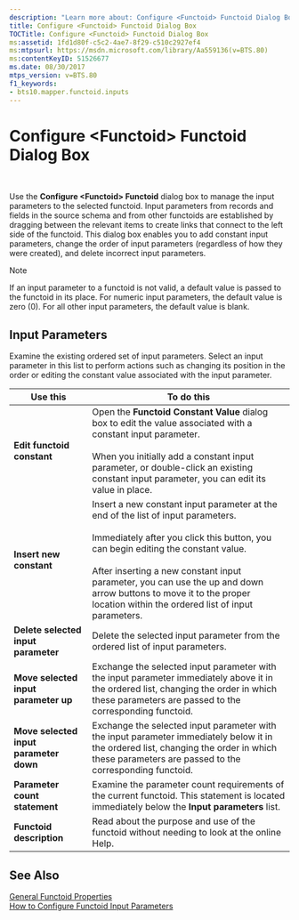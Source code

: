 ```yaml
---
description: "Learn more about: Configure <Functoid> Functoid Dialog Box"
title: Configure <Functoid> Functoid Dialog Box
TOCTitle: Configure <Functoid> Functoid Dialog Box
ms:assetid: 1fd1d80f-c5c2-4ae7-8f29-c510c2927ef4
ms:mtpsurl: https://msdn.microsoft.com/library/Aa559136(v=BTS.80)
ms:contentKeyID: 51526677
ms.date: 08/30/2017
mtps_version: v=BTS.80
f1_keywords:
- bts10.mapper.functoid.inputs
---
```


# Configure \<Functoid\> Functoid Dialog Box

 

Use the **Configure \<Functoid\> Functoid** dialog box to manage the input parameters to the selected functoid. Input parameters from records and fields in the source schema and from other functoids are established by dragging between the relevant items to create links that connect to the left side of the functoid. This dialog box enables you to add constant input parameters, change the order of input parameters (regardless of how they were created), and delete incorrect input parameters.


> [!NOTE]
> <P>If an input parameter to a functoid is not valid, a default value is passed to the functoid in its place. For numeric input parameters, the default value is zero (0). For all other input parameters, the default value is blank.</P>



## Input Parameters

Examine the existing ordered set of input parameters. Select an input parameter in this list to perform actions such as changing its position in the order or editing the constant value associated with the input parameter.

<table>
<thead>
<tr class="header">
<th>Use this</th>
<th>To do this</th>
</tr>
</thead>
<tbody>
<tr class="odd">
<td><strong>Edit functoid constant</strong></td>
<td>Open the <strong>Functoid Constant Value</strong> dialog box to edit the value associated with a constant input parameter.<br />
<br />
When you initially add a constant input parameter, or double-click an existing constant input parameter, you can edit its value in place.</td>
</tr>
<tr class="even">
<td><strong>Insert new constant</strong></td>
<td>Insert a new constant input parameter at the end of the list of input parameters.<br />
<br />
Immediately after you click this button, you can begin editing the constant value.<br />
<br />
After inserting a new constant input parameter, you can use the up and down arrow buttons to move it to the proper location within the ordered list of input parameters.</td>
</tr>
<tr class="odd">
<td><strong>Delete selected input parameter</strong></td>
<td>Delete the selected input parameter from the ordered list of input parameters.</td>
</tr>
<tr class="even">
<td><strong>Move selected input parameter up</strong></td>
<td>Exchange the selected input parameter with the input parameter immediately above it in the ordered list, changing the order in which these parameters are passed to the corresponding functoid.</td>
</tr>
<tr class="odd">
<td><strong>Move selected input parameter down</strong></td>
<td>Exchange the selected input parameter with the input parameter immediately below it in the ordered list, changing the order in which these parameters are passed to the corresponding functoid.</td>
</tr>
<tr class="even">
<td><strong>Parameter count statement</strong></td>
<td>Examine the parameter count requirements of the current functoid. This statement is located immediately below the <strong>Input parameters</strong> list.</td>
</tr>
<tr class="odd">
<td><strong>Functoid description</strong></td>
<td>Read about the purpose and use of the functoid without needing to look at the online Help.</td>
</tr>
</tbody>
</table>


## See Also

[General Functoid Properties](general-functoid-properties.md)  
[How to Configure Functoid Input Parameters](https://msdn.microsoft.com/library/aa559380\(v=bts.80\))

